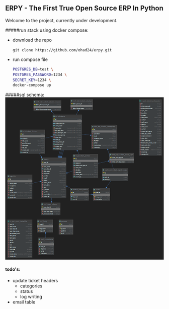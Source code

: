 ## ERPY - The First True Open Source ERP In Python

Welcome to the project, currently under development.

#####run stack using docker compose:

* download the repo
    
    ```git clone https://github.com/ohad24/erpy.git```

* run compose file
    ```bash
    POSTGRES_DB=test \
    POSTGRES_PASSWORD=1234 \
    SECRET_KEY=1234 \
    docker-compose up
    ```

#####sql schema:
![sql_schema](schema.png)


#### todo's:
* update ticket headers
    * categories
    * status
    * log writing
* email table